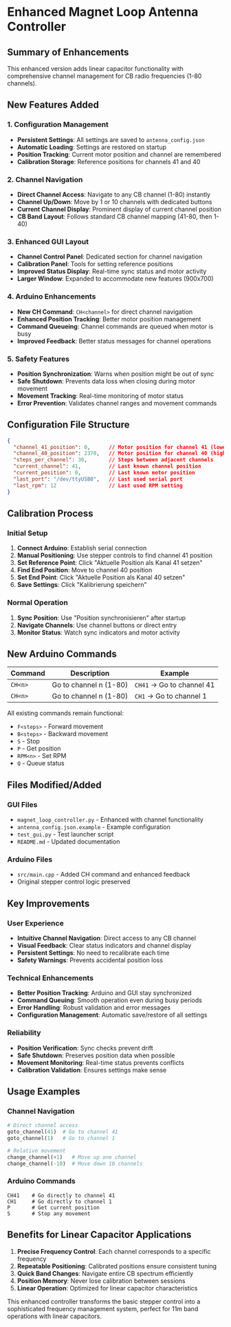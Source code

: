 # Enhanced Magnet Loop Antenna Controller

## Summary of Enhancements

This enhanced version adds linear capacitor functionality with comprehensive channel management for CB radio frequencies (1-80 channels).

## New Features Added

### 1. Configuration Management
- **Persistent Settings**: All settings are saved to `antenna_config.json`
- **Automatic Loading**: Settings are restored on startup
- **Position Tracking**: Current motor position and channel are remembered
- **Calibration Storage**: Reference positions for channels 41 and 40

### 2. Channel Navigation
- **Direct Channel Access**: Navigate to any CB channel (1-80) instantly
- **Channel Up/Down**: Move by 1 or 10 channels with dedicated buttons
- **Current Channel Display**: Prominent display of current channel position
- **CB Band Layout**: Follows standard CB channel mapping (41-80, then 1-40)

### 3. Enhanced GUI Layout
- **Channel Control Panel**: Dedicated section for channel navigation
- **Calibration Panel**: Tools for setting reference positions
- **Improved Status Display**: Real-time sync status and motor activity
- **Larger Window**: Expanded to accommodate new features (900x700)

### 4. Arduino Enhancements
- **New CH Command**: `CH<channel>` for direct channel navigation
- **Enhanced Position Tracking**: Better motor position management
- **Command Queueing**: Channel commands are queued when motor is busy
- **Improved Feedback**: Better status messages for channel operations

### 5. Safety Features
- **Position Synchronization**: Warns when position might be out of sync
- **Safe Shutdown**: Prevents data loss when closing during motor movement
- **Movement Tracking**: Real-time monitoring of motor status
- **Error Prevention**: Validates channel ranges and movement commands

## Configuration File Structure

```json
{
  "channel_41_position": 0,      // Motor position for channel 41 (lowest freq)
  "channel_40_position": 2370,   // Motor position for channel 40 (highest freq)
  "steps_per_channel": 30,       // Steps between adjacent channels
  "current_channel": 41,         // Last known channel position
  "current_position": 0,         // Last known motor position
  "last_port": "/dev/ttyUSB0",   // Last used serial port
  "last_rpm": 12                 // Last used RPM setting
}
```

## Calibration Process

### Initial Setup
1. **Connect Arduino**: Establish serial connection
2. **Manual Positioning**: Use stepper controls to find channel 41 position
3. **Set Reference Point**: Click "Aktuelle Position als Kanal 41 setzen"
4. **Find End Position**: Move to channel 40 position
5. **Set End Point**: Click "Aktuelle Position als Kanal 40 setzen"
6. **Save Settings**: Click "Kalibrierung speichern"

### Normal Operation
1. **Sync Position**: Use "Position synchronisieren" after startup
2. **Navigate Channels**: Use channel buttons or direct entry
3. **Monitor Status**: Watch sync indicators and motor activity

## New Arduino Commands

| Command | Description | Example |
|---------|-------------|---------|
| `CH<n>` | Go to channel n (1-80) | `CH41` → Go to channel 41 |
| `CH<n>` | Go to channel n (1-80) | `CH1` → Go to channel 1 |

All existing commands remain functional:
- `F<steps>` - Forward movement
- `B<steps>` - Backward movement
- `S` - Stop
- `P` - Get position
- `RPM<n>` - Set RPM
- `Q` - Queue status

## Files Modified/Added

### GUI Files
- `magnet_loop_controller.py` - Enhanced with channel functionality
- `antenna_config.json.example` - Example configuration
- `test_gui.py` - Test launcher script
- `README.md` - Updated documentation

### Arduino Files
- `src/main.cpp` - Added CH command and enhanced feedback
- Original stepper control logic preserved

## Key Improvements

### User Experience
- **Intuitive Channel Navigation**: Direct access to any CB channel
- **Visual Feedback**: Clear status indicators and channel display
- **Persistent Settings**: No need to recalibrate each time
- **Safety Warnings**: Prevents accidental position loss

### Technical Enhancements
- **Better Position Tracking**: Arduino and GUI stay synchronized
- **Command Queuing**: Smooth operation even during busy periods
- **Error Handling**: Robust validation and error messages
- **Configuration Management**: Automatic save/restore of all settings

### Reliability
- **Position Verification**: Sync checks prevent drift
- **Safe Shutdown**: Preserves position data when possible
- **Movement Monitoring**: Real-time status prevents conflicts
- **Calibration Validation**: Ensures settings make sense

## Usage Examples

### Channel Navigation
```python
# Direct channel access
goto_channel(41)  # Go to channel 41
goto_channel(1)   # Go to channel 1

# Relative movement
change_channel(+1)   # Move up one channel
change_channel(-10)  # Move down 10 channels
```

### Arduino Commands
```
CH41    # Go directly to channel 41
CH1     # Go directly to channel 1
P       # Get current position
S       # Stop any movement
```

## Benefits for Linear Capacitor Applications

1. **Precise Frequency Control**: Each channel corresponds to a specific frequency
2. **Repeatable Positioning**: Calibrated positions ensure consistent tuning
3. **Quick Band Changes**: Navigate entire CB spectrum efficiently
4. **Position Memory**: Never lose calibration between sessions
5. **Linear Operation**: Optimized for linear capacitor characteristics

This enhanced controller transforms the basic stepper control into a sophisticated frequency management system, perfect for 11m band operations with linear capacitors.
